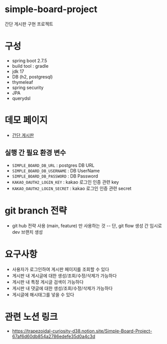 # simple-board-project
간단 게시판 구현 프로젝트

# 구성
- spring boot 2.7.5
- build tool : gradle
- jdk 17
- DB (h2, postgresql)
- thymeleaf
- spring security
- JPA
- querydsl

# 데모 페이지
- [간단 게시판](https://port-0-simple-board-project-1b5xkk2fldh9dtng.gksl2.cloudtype.app/)

## 실행 간 필요 환경 변수
- `SIMPLE_BOARD_DB_URL` : postgres DB URL
- `SIMPLE_BOARD_DB_USERNAME` : DB UserName
- `SIMPLE_BOARD_DB_PASSWORD` : DB Password
- `KAKAO_OAUTH2_LOGIN_KEY` : kakao 로그인 인증 관련 key
- `KAKAO_OAUTH2_LOGIN_SECRET` : kakao 로그인 인증 관련 secret

# git branch 전략
- git hub 전략 사용 (main, feature) 만 사용하는 것
-- 단, git flow 생성 간 임시로 dev 브랜치 생성

# 요구사항

- 사용자가 로그인하여 게시판 페이지를 조회할 수 있다
- 게시판 내 게시글에 대한 생성/조회/수정/삭제가 가능하다
- 게시판 내 특정 게시글 검색이 가능하다
- 게시판 내 댓글에 대한 생성/조회/수정/삭제가 가능하다
- 게시글에 해시태그를 넣을 수 있다

# 관련 노션 링크
- https://trapezoidal-curiosity-d38.notion.site/Simple-Board-Project-67af6d60db854a2786edefe35d0a4c3d